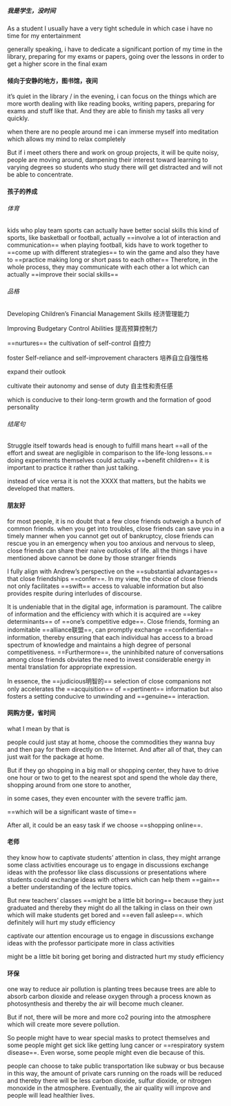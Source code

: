 ##### 我是学生，没时间

As a student
I usually have a very tight schedule
in which case i have no time for my entertainment

generally speaking, 
i have to dedicate a significant portion of my time in the library,
preparing for my exams or papers, going over the lessons
in order to get a higher score in the final exam

#### 倾向于安静的地方，图书馆，夜间
it’s quiet in the library / in the evening,
i can focus on the things 
which are more worth dealing with
like reading books, writing papers, preparing for exams and stuff like that. 
And they are able to finish my tasks all very quickly. 

when there are no people around me
i can immerse myself into meditation
which allows my mind to relax completely

But if i meet others there and work on group projects, 
it will be quite noisy, people are moving around, dampening their interest toward learning to varying degrees
so students who study there will get distracted and will not be able to concentrate.

#### 孩子的养成
###### 体育
kids who play team sports can actually have better social skills
this kind of sports, like basketball or football, actually ==involve a lot of interaction and communication==
when playing football, kids have to work together to ==come up with different strategies== to win the game
and also they have to ==practice making long or short pass to each other==
Therefore, in the whole process,
they may communicate with each other a lot which can actually ==improve their social skills==
###### 品格
Developing Children’s Financial Management Skills 经济管理能力

Improving Budgetary Control Abilities 提高预算控制力

==nurtures== the cultivation of self-control 自控力

foster Self-reliance and self-improvement characters 培养自立自强性格

expand their outlook

cultivate their autonomy and sense of duty 自主性和责任感

which is conducive to their long-term growth and the formation of good personality

###### 结尾句
Struggle itself towards head is enough to fulfill mans heart
==all of the effort and sweat are negligible in comparison to the life-long lessons.==
doing experiments themselves could actually ==benefit children==
it is important to practice it rather than just talking.

instead of vice versa
it is not the XXXX that matters, but the habits we developed that matters.

#### 朋友好
for most people, it is no doubt that a few close friends outweigh a bunch of common friends.
when you get into troubles, close friends can save you in a timely manner
when you cannot get out of bankruptcy, close friends can rescue you in an emergency
when you too anxious and nervous to sleep, close friends can share their naive outlooks of life.
all the things i have mentioned above cannot be done by those stranger friends

I fully align with Andrew’s perspective on the ==substantial advantages== that close friendships ==confer==. 
In my view, the choice of close friends not only facilitates ==swift== access to valuable information but also provides respite during interludes of discourse.

It is undeniable that in the digital age, information is paramount. 
The calibre of information and the efficiency with which it is acquired are ==key determinants== of ==one’s competitive edge==. 
Close friends, forming an indomitable ==alliance联盟==, can promptly exchange ==confidential== information, thereby ensuring that each individual has access to a broad spectrum of knowledge and maintains a high degree of personal competitiveness. 
==Furthermore==, the uninhibited nature of conversations among close friends obviates the need to invest considerable energy in mental translation for appropriate expression.

In essence, the ==judicious明智的== selection of close companions not only accelerates the ==acquisition== of ==pertinent== information but also fosters a setting conducive to unwinding and ==genuine== interaction.

#### 网购方便，省时间
what I mean by that is

people could just stay at home, choose the commodities they wanna buy
and then pay for them directly on the Internet.
And after all of that, they can just wait for the package at home. 

But if they go shopping in a big mall or shopping center, 
they have to drive one hour or two to get to the nearest spot 
and spend the whole day there, shopping around from one store to another, 

in some cases, they even encounter with the severe traffic jam.

==which will be a significant waste of time== 

After all, it could be an easy task if we choose ==shopping online==.

#### 老师
they know how to captivate students’ attention
in class, they might arrange some class activities 
encourage us to engage in discussions
exchange ideas with the professor
like class discussions or presentations where students could exchange ideas with others 
which can help them ==gain== a better understanding of the lecture topics. 

But new teachers’ classes ==might be a little bit boring== 
because they just graduated 
and thereby they might do all the talking in class on their own
which will make students get bored and ==even fall asleep==.
which definitely will hurt my study efficiency

captivate our attention
encourage us to engage in discussions
exchange ideas with the professor
participate more in class activities

might be a little bit boring
get boring and distracted
hurt my study efficiency


#### 环保

one way to reduce air pollution is planting trees 
because trees are able to absorb carbon dioxide and release oxygen through a process known as photosynthesis 
and thereby the air will become much cleaner.

But if not, there will be more and more co2 pouring into the atmosphere 
which will create more severe pollution. 

So people might have to wear special masks to protect themselves 
and some people might get sick like getting lung cancer or ==respiratory system disease==. 
Even worse, some people might even die because of this. 

people can choose to take public transportation like subway or bus 
because in this way, the amount of private cars running on the roads will be reduced 
and thereby there will be less carbon dioxide, sulfur dioxide, or nitrogen monoxide in the atmosphere. 
Eventually, the air quality will improve and people will lead healthier lives.